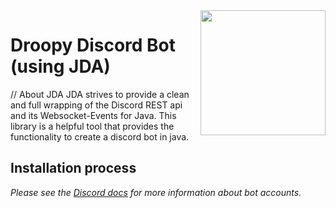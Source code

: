 <img align="right" src="https://i.ibb.co/FD5gz2n/N.png" height="200" width="200">

# Droopy Discord Bot (using JDA)

// About JDA
JDA strives to provide a clean and full wrapping of the Discord REST api and its Websocket-Events for Java.
This library is a helpful tool that provides the functionality to create a discord bot in java.

## Installation process

_Please see the [Discord docs](https://discord.com/developers/docs/reference) for more information about bot accounts._
